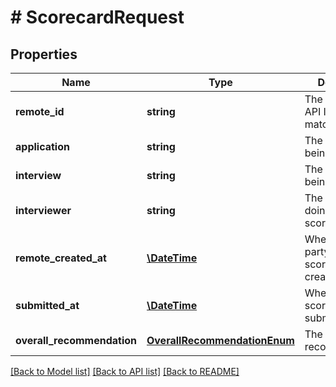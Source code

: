 # # ScorecardRequest

## Properties

Name | Type | Description | Notes
------------ | ------------- | ------------- | -------------
**remote_id** | **string** | The third-party API ID of the matching object. | [optional]
**application** | **string** | The application being scored. | [optional]
**interview** | **string** | The interview being scored. | [optional]
**interviewer** | **string** | The interviewer doing the scoring. | [optional]
**remote_created_at** | [**\DateTime**](\DateTime.md) | When the third party&#39;s scorecard was created. | [optional]
**submitted_at** | [**\DateTime**](\DateTime.md) | When the scorecard was submitted. | [optional]
**overall_recommendation** | [**OverallRecommendationEnum**](OverallRecommendationEnum.md) | The inteviewer&#39;s recommendation. | [optional]

[[Back to Model list]](../../README.md#models) [[Back to API list]](../../README.md#endpoints) [[Back to README]](../../README.md)
